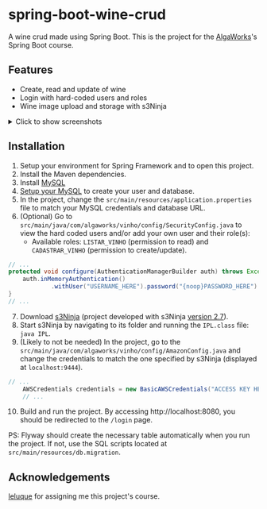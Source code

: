 # spring-boot-wine-crud
A wine crud made using Spring Boot. This is the project for the [AlgaWorks](https://www.algaworks.com/)'s Spring Boot course.

## Features
- Create, read and update of wine
- Login with hard-coded users and roles
- Wine image upload and storage with s3Ninja
<details>
  <summary>Click to show screenshots</summary>
  
![read page](https://user-images.githubusercontent.com/44736064/65379874-3a29a380-dca6-11e9-9363-3e17eab17dae.png)
![create page](https://user-images.githubusercontent.com/44736064/65379876-3a29a380-dca6-11e9-86c0-16214ce01d08.png)
![wine page](https://user-images.githubusercontent.com/44736064/65379878-3a29a380-dca6-11e9-9ee7-ea133b5d118e.png)
![wine page upload](https://user-images.githubusercontent.com/44736064/65379879-3ac23a00-dca6-11e9-89c5-3adcace4fc66.png)
</details>

## Installation
1. Setup your environment for Spring Framework and to open this project.
2. Install the Maven dependencies.
3. Install [MySQL](https://www.mysql.com/)
4. [Setup your MySQL](https://dev.mysql.com/doc/mysql-getting-started/en/#mysql-getting-started-connecting) 
to create your user and database.
5. In the project, change the `src/main/resources/application.properties` file to match your MySQL credentials and database URL.
6. (Optional) Go to `src/main/java/com/algaworks/vinho/config/SecurityConfig.java` to view the hard coded users and/or
add your own user and their role(s):
   - Available roles: `LISTAR_VINHO` (permission to read) and `CADASTRAR_VINHO` (permission to create/update).
```java
// ...
protected void configure(AuthenticationManagerBuilder auth) throws Exception {
    auth.inMemoryAuthentication()
            .withUser("USERNAME_HERE").password("{noop}PASSWORD_HERE").roles("CADASTRAR_VINHO", "LISTAR_VINHO");
}
// ...
```
7. Download [s3Ninja](https://s3ninja.net/) (project developed with s3Ninja [version 2.7](https://oss.sonatype.org/content/groups/public/com/scireum/s3ninja/2.7/)).
8. Start s3Ninja by navigating to its folder and running the `IPL.class` file: `java IPL`.
9. (Likely to not be needed) In the project, go to the `src/main/java/com/algaworks/vinho/config/AmazonConfig.java` and change
the credentials to match the one specified by s3Ninja (displayed at `localhost:9444`).
```java
// ...
    AWSCredentials credentials = new BasicAWSCredentials("ACCESS KEY HERE", "SECRET KEY HERE");
    // ...
```
10. Build and run the project. By accessing http://localhost:8080, you should be redirected to the `/login` page.

PS: Flyway should create the necessary table automatically when you run the project. If not, use the SQL scripts located at 
`src/main/resources/db.migration`.

## Acknowledgements
[leluque](https://github.com/leluque) for assigning me this project's course.
